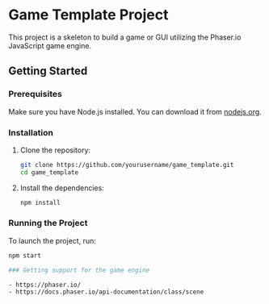 # Game Template Project

This project is a skeleton to build a game or GUI utilizing the Phaser.io JavaScript game engine.

## Getting Started

### Prerequisites

Make sure you have Node.js installed. You can download it from [nodejs.org](https://nodejs.org/).

### Installation

1. Clone the repository:
    ```sh
    git clone https://github.com/yourusername/game_template.git
    cd game_template
    ```

2. Install the dependencies:
    ```sh
    npm install
    ```

### Running the Project

To launch the project, run:
```sh
npm start

### Getting support for the game engine

- https://phaser.io/
- https://docs.phaser.io/api-documentation/class/scene